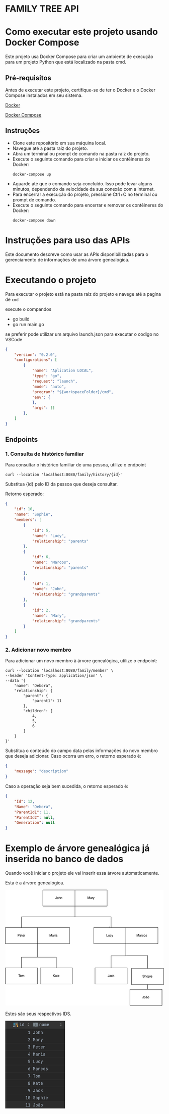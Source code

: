 # FAMILY TREE API

# Como executar este projeto usando Docker Compose


Este projeto usa Docker Compose para criar um ambiente de execução para um projeto Python que está localizado na pasta cmd.

## Pré-requisitos
Antes de executar este projeto, certifique-se de ter o Docker e o Docker Compose instalados em seu sistema.

<a href=“https://www.docker.com/get-started/“>Docker</a>

<a href=“https://docs.docker.com/compose/install/“>Docker Compose</a>

## Instruções
- Clone este repositório em sua máquina local.
- Navegue até a pasta raiz do projeto.
- Abra um terminal ou prompt de comando na pasta raiz do projeto.
- Execute o seguinte comando para criar e iniciar os contêineres do Docker:
    ```CMD
    docker-compose up
    ```
- Aguarde até que o comando seja concluído. Isso pode levar alguns minutos, dependendo da velocidade da sua conexão com a internet.
- Para encerrar a execução do projeto, pressione Ctrl+C no terminal ou prompt de comando.
- Execute o seguinte comando para encerrar e remover os contêineres do Docker:
    ```
    docker-compose down
    ```
# Instruções para uso das APIs
Este documento descreve como usar as APIs disponibilizadas para o gerenciamento de informações de uma árvore genealógica.

# Executando o projeto

Para executar o projeto está na pasta raiz do projeto e navege até a pagina de `cmd`

execute o compandos 
- go build 
- go run main.go 

se preferir pode utilizar um arquivo launch.json para executar o codigo no VSCode
```JSON
{
    "version": "0.2.0",
    "configurations": [
        {
            "name": "Aplication LOCAL",
            "type": "go",
            "request": "launch",
            "mode": "auto",
            "program": "${workspaceFolder}/cmd",
            "env": {
            },
            "args": []
        },
    ]
}
```

## Endpoints
### 1. Consulta de histórico familiar
Para consultar o histórico familiar de uma pessoa, utilize o endpoint

```CURL
curl --location 'localhost:8080/family/history/{id}'
```

Substitua {id} pelo ID da pessoa que deseja consultar.

Retorno esperado:

```JSON
{
    "id": 10,
    "name": "Sophie",
    "members": [
        {
            "id": 5,
            "name": "Lucy",
            "relationship": "parents"
        },
        {
            "id": 6,
            "name": "Marcos",
            "relationship": "parents"
        },
        {
            "id": 1,
            "name": "John",
            "relationship": "grandparents"
        },
        {
            "id": 2,
            "name": "Mary",
            "relationship": "grandparents"
        }
    ]
}
```

### 2. Adicionar novo membro
Para adicionar um novo membro à árvore genealógica, utilize o endpoint:

```CURL
curl --location 'localhost:8080/family/member' \
--header 'Content-Type: application/json' \
--data '{
    "name": "Debora",
    "relationship": {
        "parent": {
            "parent1": 11
        },
        "children": [
            4,
            5,
            6
        ]
    }
}'

```
Substitua o conteúdo do campo data pelas informações do novo membro que deseja adicionar. Caso ocorra um erro, o retorno esperado é:

```JSON
{
    "message": "description"
}
```
Caso a operação seja bem sucedida, o retorno esperado é:

```JSON
{
    "Id": 12,
    "Name": "Debora",
    "ParentId1": 11,
    "ParentId2": null,
    "Generation": null
}
```


# Exemplo de árvore genealógica já inserida no banco de dados

Quando você iniciar o projeto ele vai inserir essa árvore automaticamente.

Esta é a árvore genealógica.

![árvore genealógica](assets/family.png)

Estes são seus respectivos IDS.

![Lista de ids e nomes](assets/id.png)


